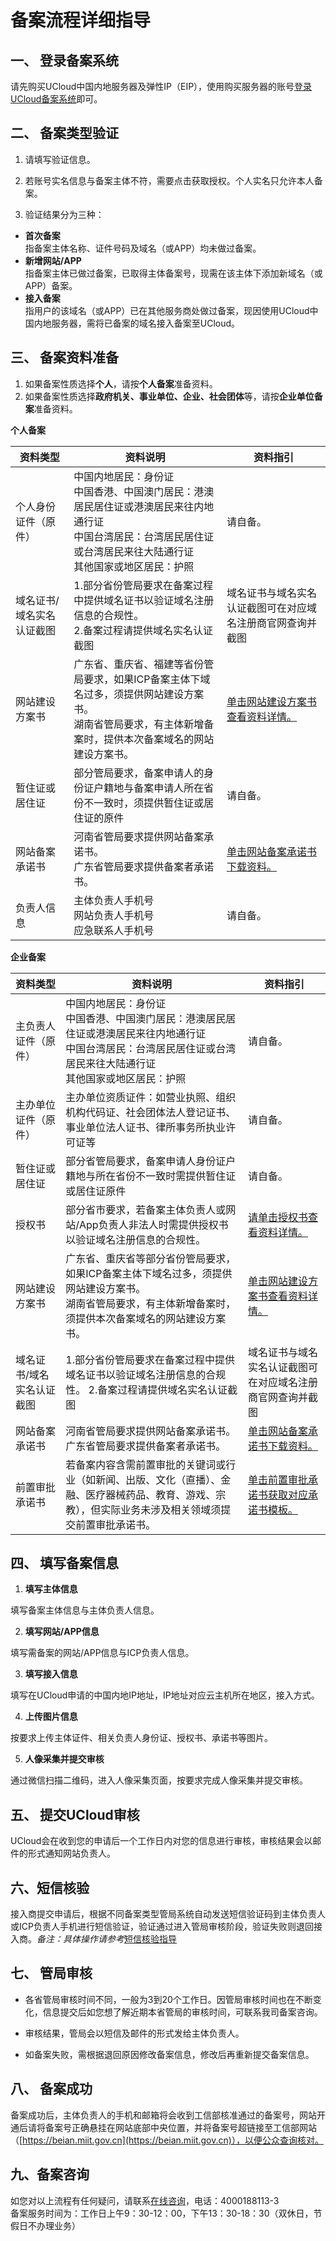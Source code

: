 

# 备案流程详细指导

## 一、 登录备案系统

请先购买UCloud中国内地服务器及弹性IP（EIP），使用购买服务器的账号[登录UCloud备案系统](https://console.ucloud.cn/icp/)即可。  



## 二、 备案类型验证

1. 请填写验证信息。

2. 若账号实名信息与备案主体不符，需要点击获取授权。个人实名只允许本人备案。

3. 验证结果分为三种：

- **首次备案**  
  指备案主体名称、证件号码及域名（或APP）均未做过备案。  
- **新增网站/APP**  
  指备案主体已做过备案，已取得主体备案号，现需在该主体下添加新域名（或APP）备案。  
- **接入备案**  
  指用户的该域名（或APP）已在其他服务商处做过备案，现因使用UCloud中国内地服务器，需将已备案的域名接入备案至UCloud。

## 三、 备案资料准备

1. 如果备案性质选择**个人**，请按**个人备案**准备资料。
2. 如果备案性质选择**政府机关、事业单位、企业、社会团体**等，请按**企业单位备案**准备资料。

**个人备案**

| 资料类型                  | 资料说明                                                     | 资料指引                                                     |
| ------------------------- | ------------------------------------------------------------ | ------------------------------------------------------------ |
| 个人身份证件（原件）      | 中国内地居民：身份证<br />中国香港、中国澳门居民：港澳居民居住证或港澳居民来往内地通行证<br />中国台湾居民：台湾居民居住证或台湾居民来往大陆通行证<br />其他国家或地区居民：护照 | 请自备。                                                     |
| 域名证书/域名实名认证截图 | 1.部分省份管局要求在备案过程中提供域名证书以验证域名注册信息的合规性。 <br /> 2.备案过程请提供域名实名认证截图 | 域名证书与域名实名认证截图可在对应域名注册商官网查询并截图   |
| 网站建设方案书            | 广东省、重庆省、福建等省份管局要求，如果ICP备案主体下域名过多，须提供网站建设方案书。  <br />湖南省管局要求，有主体新增备案时，提供本次备案域名的网站建设方案书。 | [单击网站建设方案书查看资料详情。](https://docs.ucloud.cn/beian1/problem/problem9) |
| 暂住证或居住证            | 部分管局要求，备案申请人的身份证户籍地与备案申请人所在省份不一致时，须提供暂住证或居住证的原件 | 请自备。                                                     |
| 网站备案承诺书            | 河南省管局要求提供网站备案承诺书。<br />广东省管局要求提供备案者承诺书。 | [单击网站备案承诺书下载资料。](https://docs.ucloud.cn/beian1/problem/problem9) |
| 负责人信息                | 主体负责人手机号 <br />网站负责人手机号 <br />应急联系人手机号 | 请自备。                                                     |

**企业备案**

| 资料类型                  | 资料说明                                                     | 资料指引                                                     |
| ------------------------- | ------------------------------------------------------------ | ------------------------------------------------------------ |
| 主负责人证件（原件）      | 中国内地居民：身份证 <br />中国香港、中国澳门居民：港澳居民居住证或港澳居民来往内地通行证<br />中国台湾居民：台湾居民居住证或台湾居民来往大陆通行证<br />其他国家或地区居民：护照 | 请自备。                                                     |
| 主办单位证件（原件）      | 主办单位资质证件：如营业执照、组织机构代码证、社会团体法人登记证书、事业单位法人证书、律所事务所执业许可证等 | 请自备。                                                     |
| 暂住证或居住证            | 部分省管局要求，备案申请人身份证户籍地与所在省份不一致时需提供暂住证或居住证原件 | 请自备。                                                     |
| 授权书                    | 部分省市要求，若备案主体负责人或网站/App负责人非法人时需提供授权书以验证域名注册信息的合规性。 | [请单击授权书查看资料详情。](https://docs.ucloud.cn/beian1/problem/problem9) |
| 网站建设方案书            | 广东省、重庆省等部分省份管局要求，如果ICP备案主体下域名过多，须提供网站建设方案书。<br />湖南省管局要求，有主体新增备案时，须提供本次备案域名的网站建设方案书。 | [单击网站建设方案书查看资料详情。](https://docs.ucloud.cn/beian1/problem/problem9) |
| 域名证书/域名实名认证截图 | 1.部分省份管局要求在备案过程中提供域名证书以验证域名注册信息的合规性。  2.备案过程请提供域名实名认证截图 | 域名证书与域名实名认证截图可在对应域名注册商官网查询并截图   |
| 网站备案承诺书            | 河南省管局要求提供网站备案承诺书。 广东省管局要求提供备案者承诺书。 | [单击网站备案承诺书下载资料。](https://docs.ucloud.cn/beian1/problem/problem9) |
| 前置审批承诺书            | 若备案内容含需前置审批的关键词或行业（如新闻、出版、文化（直播）、金融、医疗器械药品、教育、游戏、宗教），但实际业务未涉及相关领域须提交前置审批承诺书。 | [单击前置审批承诺书获取对应承诺书模板。](https://docs.ucloud.cn/beian1/problem/problem9) |

## 四、 填写备案信息

1. **填写主体信息**

填写备案主体信息与主体负责人信息。

2. **填写网站/APP信息**

填写需备案的网站/APP信息与ICP负责人信息。

3. **填写接入信息**

填写在UCloud申请的中国内地IP地址，IP地址对应云主机所在地区，接入方式。

4. **上传图片信息**

按要求上传主体证件、相关负责人身份证、授权书、承诺书等图片。

5. **人像采集并提交审核**

通过微信扫描二维码，进入人像采集页面，按要求完成人像采集并提交审核。

## 五、 提交UCloud审核

UCloud会在收到您的申请后一个工作日内对您的信息进行审核，审核结果会以邮件的形式通知网站负责人。   

## 六、短信核验

接入商提交申请后，根据不同备案类型管局系统自动发送短信验证码到主体负责人或ICP负责人手机进行短信验证，验证通过进入管局审核阶段，验证失败则退回接入商。*备注：具体操作请参考*[短信核验指导](https://docs.ucloud.cn/beian1/guidance/guidance2)

## 七、 管局审核

- 各省管局审核时间不同，一般为3到20个工作日。因管局审核时间也在不断变化，信息提交后如您想了解近期本省管局的审核时间，可联系我司备案咨询。  

- 审核结果，管局会以短信及邮件的形式发给主体负责人。

- 如备案失败，需根据退回原因修改备案信息，修改后再重新提交备案信息。

## 八、 备案成功

备案成功后，主体负责人的手机和邮箱将会收到工信部核准通过的备案号，网站开通后请将备案号正确悬挂在网站底部中央位置，并将备案号超链接至工信部网站（[https://beian.miit.gov.cn](https://beian.miit.gov.cn)），以便公众查询核对。

## 九、备案咨询

如您对以上流程有任何疑问，请联系[在线咨询](https://spt.ucloud.cn/30002)，电话：4000188113-3  
备案服务时间为：工作日上午9：30-12：00，下午13：30-18：30（双休日，节假日不办理业务）
